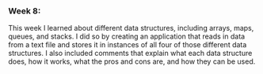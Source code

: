 ### Week 8:
This week I learned about different data structures, including arrays, maps, queues, and stacks. I did so by creating an application that reads in data from a text file and stores it in instances of all four of those different data structures. I also included comments that explain what each data structure does, how it works, what the pros and cons are, and how they can be used. 

